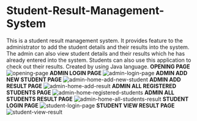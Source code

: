 # Student-Result-Management-System
This is a student result management system. It provides feature to the administrator to add the student details and their results into the system. The admin can also view student details and their results which he has already entered into the system. Students can also use this application to check out their results. Created by using Java language.
**OPENING PAGE**
![opening-page](https://github.com/gcthechamp/Student-Result-Management-System/assets/56729495/c31536cc-7f80-4891-aa2b-f92494253547)
**ADMIN LOGIN PAGE**
![admin-login-page](https://github.com/gcthechamp/Student-Result-Management-System/assets/56729495/27f1cd2d-5123-47bf-8731-a5ec9744116e)
**ADMIN ADD NEW STUDENT PAGE**
![admin-home-add-new-student](https://github.com/gcthechamp/Student-Result-Management-System/assets/56729495/8c1f08d5-002e-4b1b-b798-d6df6836c353)
**ADMIN ADD RESULT PAGE**
![admin-home-add-result](https://github.com/gcthechamp/Student-Result-Management-System/assets/56729495/4ffd9b60-cdf8-4f8c-9fd2-b340bf25257f)
**ADMIN ALL REGISTERED STUDENTS PAGE**
![admin-home-registered-students](https://github.com/gcthechamp/Student-Result-Management-System/assets/56729495/7eda5c38-b372-4a90-b314-591c14d9af1a)
**ADMIN ALL STUDENTS RESULT PAGE**
![admin-home-all-students-result](https://github.com/gcthechamp/Student-Result-Management-System/assets/56729495/6a15272b-fbe5-4231-ac34-14983d72fdc6)
**STUDENT LOGIN PAGE**
![student-login-page](https://github.com/gcthechamp/Student-Result-Management-System/assets/56729495/6ad708ac-7c5e-4957-8a36-53572db05de4)
**STUDENT VIEW RESULT PAGE**
![student-view-result](https://github.com/gcthechamp/Student-Result-Management-System/assets/56729495/b060d6e2-c7c2-457a-bbb9-3b10b60c8fb0)
